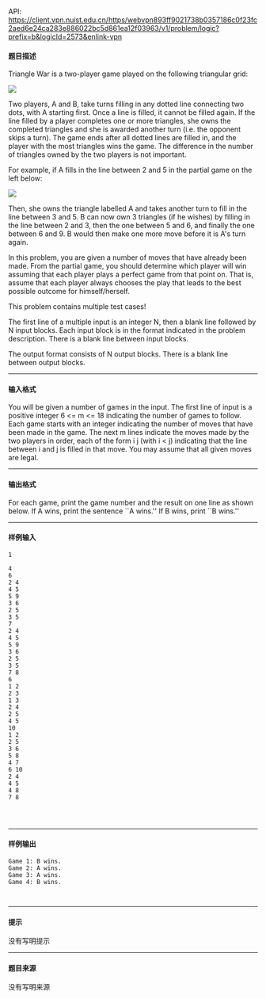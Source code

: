 API: https://client.vpn.nuist.edu.cn/https/webvpn893ff9021738b0357186c0f23fc2aed6e24ca283e886022bc5d861ea12f03963/v1/problem/logic?prefix=b&logicId=2573&enlink-vpn

#### 题目描述

Triangle War is a two-player game played on the following triangular grid:

![](../file/2573_0.jpg)

Two players, A and B, take turns filling in any dotted line connecting two dots, with A starting first. Once a line is filled, it cannot be filled again. If the line filled by a player completes one or more triangles, she owns the completed triangles and she is awarded another turn (i.e. the opponent skips a turn). The game ends after all dotted lines are filled in, and the player with the most triangles wins the game. The difference in the number of triangles owned by the two players is not important.

  
For example, if A fills in the line between 2 and 5 in the partial game on the left below:

![](../file/2573_1.jpg)

Then, she owns the triangle labelled A and takes another turn to fill in the line between 3 and 5. B can now own 3 triangles (if he wishes) by filling in the line between 2 and 3, then the one between 5 and 6, and finally the one between 6 and 9. B would then make one more move before it is A's turn again.

  
In this problem, you are given a number of moves that have already been made. From the partial game, you should determine which player will win assuming that each player plays a perfect game from that point on. That is, assume that each player always chooses the play that leads to the best possible outcome for himself/herself.

  
This problem contains multiple test cases!

The first line of a multiple input is an integer N, then a blank line followed by N input blocks. Each input block is in the format indicated in the problem description. There is a blank line between input blocks.

The output format consists of N output blocks. There is a blank line between output blocks.

---

#### 输入格式

You will be given a number of games in the input. The first line of input is a positive integer 6 <= m <= 18 indicating the number of games to follow. Each game starts with an integer indicating the number of moves that have been made in the game. The next m lines indicate the moves made by the two players in order, each of the form i j (with i < j) indicating that the line between i and j is filled in that move. You may assume that all given moves are legal.

---

#### 输出格式

For each game, print the game number and the result on one line as shown below. If A wins, print the sentence \`\`A wins.'' If B wins, print \`\`B wins.''

---

#### 样例输入
```
1

4
6
2 4
4 5
5 9
3 6
2 5
3 5
7
2 4
4 5
5 9
3 6
2 5
3 5
7 8
6
1 2
2 3
1 3
2 4
2 5
4 5
10
1 2
2 5
3 6
5 8
4 7
6 10
2 4
4 5
4 8
7 8


 

```

---

#### 样例输出
```
Game 1: B wins.
Game 2: A wins.
Game 3: A wins.
Game 4: B wins.



```

---

#### 提示

没有写明提示

---

#### 题目来源

没有写明来源